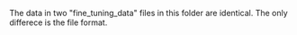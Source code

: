 The data in two "fine_tuning_data" files in this folder are identical. The only differece is the file format.
